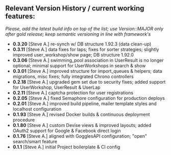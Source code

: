 ## Relevant Version History / current working features:

_Please, add the latest build info on top of the list; use Version::MAJOR only after gold release; keep semantic versioning in line with framework's_

- **0.3.20** [Steve A.] re-synch w/ DB structure 1.92.3 (data clean-up)
- **0.3.11** [Steve A.] data fixes for laps; fixes for sorter strategies; slightly improved user_workshop/show page; DB structure 1.92.0
- **0.3.06** [Steve A.] swimming_pool association in UserResult is no longer optional; minimal support for UserWorkshops in search & show
- **0.3.01** [Steve A.] improved structure for import_queues & helpers; data migrations, misc fixes; fully integrated Chrono controllers
- **0.2.18** [Steve A.] upgraded gem set due to security fixes; added support for UserWorkshop, UserResult & UserLap
- **0.2.11** [Steve A.] captcha protection for user registrations
- **0.2.05** [Steve A.] fixed Semaphore configuration for production deploys
- **0.2.01** [Steve A.] improved build pipeline, mailer template styles and localhost configuration
- **0.1.93** [Steve A.] revised Docker builds & continuous deployment procedure
- **0.1.80** [Steve A.] custom Devise views & improved layouts; added OAuth2 support for Google & Facebook direct login
- **0.1.76** [Steve A.] aligned with GogglesAPI configuration; "open" search/smart feature
- **0.1.1** [Steve A.] initial Project boilerplate & CI config
